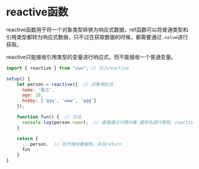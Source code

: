 # reactive函数

reactive函数用于将一个对象类型转换为响应式数据，ref函数可以将普通类型和引用类型都转为响应式数据，只不过在获取数据的时候，都需要通过`.value`进行获取。

reactive只能接收引用类型的变量进行响应式，而不能接收一个普通变量。

```js
import { reactive } from "vue"; // 引入reactive

setup() {
    let person = reactive({  // 对象响应式
      name: '张三',
      age: 18,
      hobby: ['qqq', 'www', 'qqq']
    });

    function fun() {  // 方法
      console.log(person.name);  // 直接通过代理对象.属性名进行获取，reactive封装的对象不需要通过.value获取属性值
    }

    return {
      ...person,  // 将代理对象解构，并且return
      fun
    }
}
```

